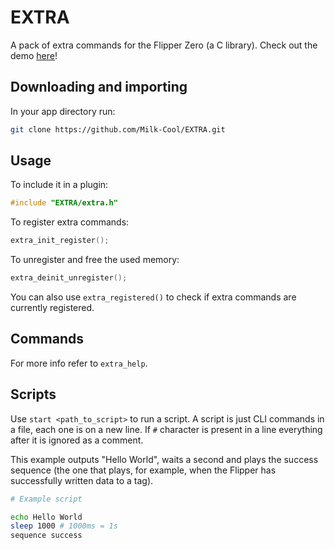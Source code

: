 # EXTRA
A pack of extra commands for the Flipper Zero (a C library). Check out the demo [here](https://github.com/Milk-Cool/EXTRA-demo)!

## Downloading and importing
In your app directory run:
```bash
git clone https://github.com/Milk-Cool/EXTRA.git
```

## Usage
To include it in a plugin:
```c
#include "EXTRA/extra.h"
```
To register extra commands:
```c
extra_init_register();
```
To unregister and free the used memory:
```c
extra_deinit_unregister();
```
You can also use `extra_registered()` to check if extra commands are currently registered.

## Commands
For more info refer to `extra_help`.

## Scripts
Use `start <path_to_script>` to run a script.
A script is just CLI commands in a file, each one is on a new line.
If `#` character is present in a line everything after it is ignored as a comment.

This example outputs "Hello World", waits a second and plays the success sequence (the one that plays, for example, when the Flipper has successfully written data to a tag).

```bash
# Example script

echo Hello World
sleep 1000 # 1000ms = 1s
sequence success
```
